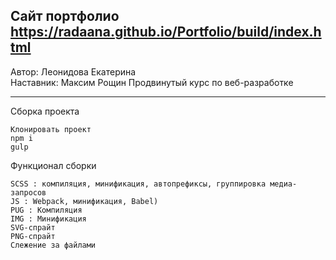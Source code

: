 Сайт портфолио
https://radaana.github.io/Portfolio/build/index.html 
----------------------------

Автор: Леонидова Екатерина     
Наставник: Максим Рощин
Продвинутый курс по веб-разработке 

----------------------------

Сборка проекта 

    Клонировать проект
    npm i
    gulp

Функционал сборки

    SCSS : компиляция, минификация, автопрефиксы, группировка медиа-запросов
    JS : Webpack, минификация, Babel)
    PUG : Компиляция
    IMG : Минификация
    SVG-спрайт
    PNG-спрайт
    Слежение за файлами 
    
    